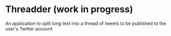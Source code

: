 # Threadder (work in progress)

An application to split long text into a thread of tweets to be published to the user's Twitter account
